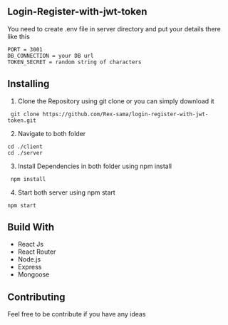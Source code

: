 ## Login-Register-with-jwt-token



You need to create .env file in server directory and put your details there like this

```console
PORT = 3001
DB_CONNECTION = your DB url
TOKEN_SECRET = random string of characters
```

## Installing

1. Clone the Repository using git clone or you can simply download it 
```console
 git clone https://github.com/Rex-sama/login-register-with-jwt-token.git
```

2. Navigate to both folder
 ```console
 cd ./client
 cd ./server
``` 

3. Install Dependencies in both folder using npm install
```console
 npm install
```
4. Start both server using npm start
```console
npm start
```
## Build With

- React Js
- React Router
- Node.js
- Express
- Mongoose

## Contributing

Feel free to be contribute if you have any ideas 
